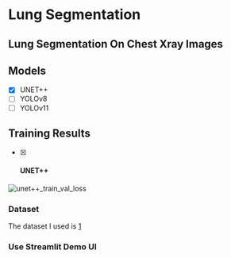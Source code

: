 # Lung Segmentation

## Lung Segmentation On Chest Xray Images

## Models

- [x] UNET++
- [ ] YOLOv8
- [ ] YOLOv11

## Training Results
- [x] #### UNET++

![unet++_train_val_loss](https://github.com/user-attachments/assets/8ce5aaef-eaab-4a23-af9a-ee2d44a98c43)

### Dataset
The dataset I used is [1](https://www.kaggle.com/datasets/iamtapendu/chest-x-ray-lungs-segmentation)

### Use Streamlit Demo UI
